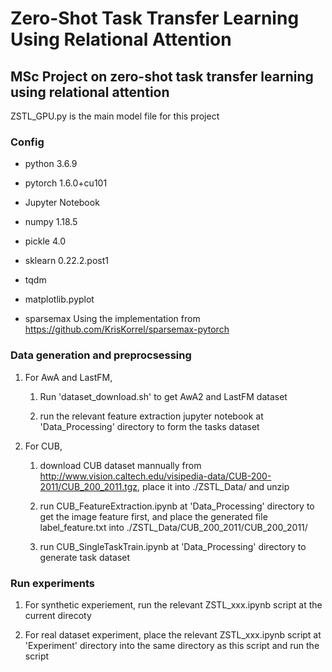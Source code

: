 # Zero-Shot Task Transfer Learning Using Relational Attention
## MSc Project on zero-shot task transfer learning using relational attention

ZSTL_GPU.py is the main model file for this project

### Config

- python 3.6.9

- pytorch 1.6.0+cu101

- Jupyter Notebook

- numpy 1.18.5

- pickle 4.0

- sklearn 0.22.2.post1

- tqdm

- matplotlib.pyplot

- sparsemax
Using the implementation from https://github.com/KrisKorrel/sparsemax-pytorch


### Data generation and preprocsessing

1. For AwA and LastFM, 

    1. Run 'dataset_download.sh' to get AwA2 and LastFM dataset

    2. run the relevant feature extraction jupyter notebook at 'Data_Processing' directory to form the tasks dataset

2. For CUB, 
    1. download CUB dataset mannually from http://www.vision.caltech.edu/visipedia-data/CUB-200-2011/CUB_200_2011.tgz, place it into ./ZSTL_Data/ and unzip

    2. run CUB_FeatureExtraction.ipynb at 'Data_Processing' directory to get the image feature first, and place the generated file label_feature.txt into ./ZSTL_Data/CUB_200_2011/CUB_200_2011/

    3. run CUB_SingleTaskTrain.ipynb at 'Data_Processing' directory to generate task dataset

### Run experiments

1. For synthetic experiement, run the relevant ZSTL_xxx.ipynb script at the current direcoty

2. For real dataset experiment, place the relevant ZSTL_xxx.ipynb script at 'Experiment' directory into the same directory as this script and run the script